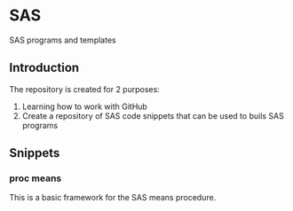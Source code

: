 # SAS
SAS programs and templates

## Introduction

The repository is created for 2 purposes:
1. Learning how to work with GitHub
1. Create a repository of SAS code snippets that can be used to buils SAS programs

## Snippets

### proc means

This is a basic framework for the SAS means procedure.
